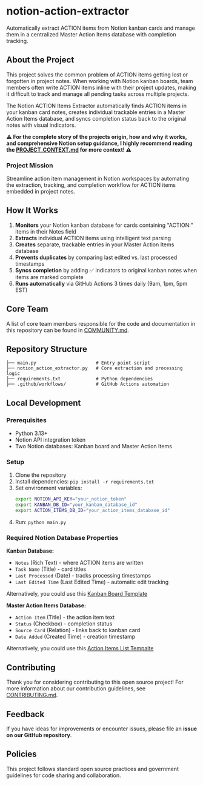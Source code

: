 # notion-action-extractor

Automatically extract ACTION items from Notion kanban cards and manage them in a centralized Master Action Items database with completion tracking.

## About the Project

This project solves the common problem of ACTION items getting lost or forgotten in project notes. When working with Notion kanban boards, team members often write ACTION items inline with their project updates, making it difficult to track and manage all pending tasks across multiple projects.

The Notion ACTION Items Extractor automatically finds ACTION items in your kanban card notes, creates individual trackable entries in a Master Action Items database, and syncs completion status back to the original notes with visual indicators.

**⚠️ For the complete story of the projects origin, how and why it works, and comprehensive Notion setup guidance, I highly recommend reading the [PROJECT_CONTEXT.md](PROJECT_CONTEXT.md) for more context! ⚠️**

### Project Mission
Streamline action item management in Notion workspaces by automating the extraction, tracking, and completion workflow for ACTION items embedded in project notes.

## How It Works

1. **Monitors** your Notion kanban database for cards containing "ACTION:" items in their Notes field
2. **Extracts** individual ACTION items using intelligent text parsing
3. **Creates** separate, trackable entries in your Master Action Items database
4. **Prevents duplicates** by comparing last edited vs. last processed timestamps
5. **Syncs completion** by adding ✅ indicators to original kanban notes when items are marked complete
6. **Runs automatically** via GitHub Actions 3 times daily (9am, 1pm, 5pm EST)

## Core Team

A list of core team members responsible for the code and documentation in this repository can be found in [COMMUNITY.md](COMMUNITY.md).

## Repository Structure

```
├── main.py                      # Entry point script
├── notion_action_extractor.py   # Core extraction and processing logic
├── requirements.txt             # Python dependencies
├── .github/workflows/           # GitHub Actions automation
```

## Local Development

### Prerequisites
- Python 3.13+
- Notion API integration token
- Two Notion databases: Kanban board and Master Action Items

### Setup
1. Clone the repository
2. Install dependencies: `pip install -r requirements.txt`
3. Set environment variables:
   ```bash
   export NOTION_API_KEY="your_notion_token"
   export KANBAN_DB_ID="your_kanban_database_id"
   export ACTION_ITEMS_DB_ID="your_action_items_database_id"
   ```
4. Run: `python main.py`

### Required Notion Database Properties

**Kanban Database:**
- `Notes` (Rich Text) - where ACTION items are written
- `Task Name` (Title) - card titles
- `Last Processed` (Date) - tracks processing timestamps
- `Last Edited Time` (Last Edited Time) - automatic edit tracking

Alternatively, you could use this [Kanban Board Template](https://ink-galley-dfe.notion.site/Kanban-Board-23b02ceb6f8a807894fff52104fbb99b?source=copy_link)

**Master Action Items Database:**
- `Action Item` (Title) - the action item text
- `Status` (Checkbox) - completion status
- `Source Card` (Relation) - links back to kanban card
- `Date Added` (Created Time) - creation timestamp

Alternatively, you could use this [Action Items List Tempalte](https://ink-galley-dfe.notion.site/23b02ceb6f8a805dbb7ee61672b4442d?v=23b02ceb6f8a81d89caa000c48a0df2c&source=copy_link)

## Contributing
Thank you for considering contributing to this open source project! For more information about our contribution guidelines, see [CONTRIBUTING.md](CONTRIBUTING.md).

## Feedback
If you have ideas for improvements or encounter issues, please file an **issue on our GitHub repository**.

## Policies

This project follows standard open source practices and government guidelines for code sharing and collaboration.